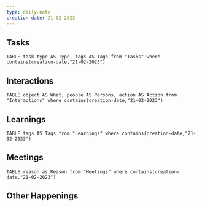 ```yaml
---
type: daily-note
creation-date: 21-02-2023
---
```

 
## Tasks
```dataview
TABLE task-type AS Type, tags AS Tags from "Tasks" where contains(creation-date,"21-02-2023")
```

## Interactions
```dataview
TABLE object AS What, people AS Persons, action AS Action from "Interactions" where contains(creation-date,"21-02-2023") 
```

## Learnings 
```dataview
TABLE tags AS Tags from "Learnings" where contains(creation-date,"21-02-2023")
```


## Meetings
```dataview
TABLE reason as Reason from "Meetings" where contains(creation-date,"21-02-2023") 
```


## Other Happenings


